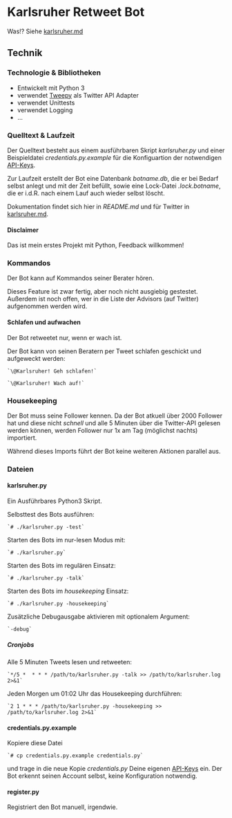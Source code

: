# Karlsruher Retweet Bot

Was!? Siehe [karlsruher.md](karlsruher.md)

## Technik

### Technologie & Bibliotheken
* Entwickelt mit Python 3
* verwendet [Tweepy](https://www.tweepy.org/) als Twitter API Adapter
* verwendet Unittests
* verwendet Logging
* ...


### Quelltext & Laufzeit

Der Quelltext besteht aus einem ausführbaren Skript *karlsruher.py* und einer Beispieldatei *credentials.py.example* für die Konfiguartion der notwendigen [API-Keys](https://developer.twitter.com).

Zur Laufzeit erstellt der Bot eine Datenbank *botname.db*, die er bei Bedarf selbst anlegt und mit der Zeit befüllt, sowie eine Lock-Datei *.lock.botname*, die er i.d.R. nach einem Lauf auch wieder selbst löscht.

Dokumentation findet sich hier in *README.md* und für Twitter in [karlsruher.md](karlsruher.md).

#### Disclaimer

Das ist mein erstes Projekt mit Python, Feedback willkommen!


### Kommandos

Der Bot kann auf Kommandos seiner Berater hören.

Dieses Feature ist zwar fertig, aber noch nicht ausgiebig gestestet. Außerdem ist noch offen, wer in die Liste der Advisors (auf Twitter) aufgenommen werden wird.


#### Schlafen und aufwachen

Der Bot retweetet nur, wenn er wach ist.

Der Bot kann von seinen Beratern per Tweet schlafen geschickt und aufgeweckt werden:

	`\@Karlsruher! Geh schlafen!`

	`\@Karlsruher! Wach auf!`


### Housekeeping

Der Bot muss seine Follower kennen. Da der Bot atkuell über 2000 Follower hat und diese nicht *schnell* und alle 5 Minuten über die Twitter-API gelesen werden können, werden Follower nur 1x am Tag (möglichst nachts) importiert.

Während dieses Imports führt der Bot keine weiteren Aktionen parallel aus.

### Dateien

#### karlsruher.py
Ein Ausführbares Python3 Skript.


Selbsttest des Bots ausführen:

	`# ./karlsruher.py -test`

Starten des Bots im nur-lesen Modus mit:

	`# ./karlsruher.py`

Starten des Bots im regulären Einsatz:

	`# ./karlsruher.py -talk`


Starten des Bots im *housekeeping* Einsatz:

	`# ./karlsruher.py -housekeeping`


Zusätzliche Debugausgabe aktivieren mit optionalem Argument:

	`-debug`

##### Cronjobs

Alle 5 Minuten Tweets lesen und retweeten:

	`*/5 *  * * * /path/to/karlsruher.py -talk >> /path/to/karlsruher.log 2>&1`

Jeden Morgen um 01:02 Uhr das Housekeeping durchführen:

	`2 1 * * * /path/to/karlsruher.py -housekeeping >> /path/to/karlsruher.log 2>&1`


#### credentials.py.example
Kopiere diese Datei

	`# cp credentials.py.example credentials.py`

und trage in die neue Kopie *credentials.py* Deine eigenen [API-Keys](https://developer.twitter.com) ein. Der Bot erkennt seinen Account selbst, keine Konfiguration notwendig.


#### register.py
Registriert den Bot manuell, irgendwie.
